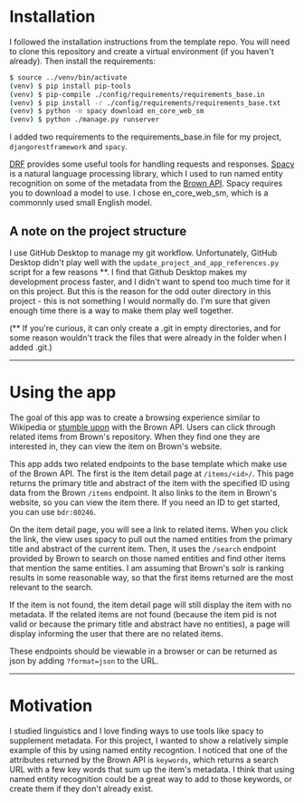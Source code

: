 # Installation

I followed the installation instructions from the template repo. You will need to clone this repository and create a virtual environment (if you haven't already). Then install the requirements:

```bash
$ source ../venv/bin/activate
(venv) $ pip install pip-tools
(venv) $ pip-compile ./config/requirements/requirements_base.in
(venv) $ pip install -r ./config/requirements/requirements_base.txt
(venv) $ python -m spacy download en_core_web_sm
(venv) $ python ./manage.py runserver
```

I added two requirements to the requirements_base.in file for my project, `djangorestframework` and `spacy`. 

[DRF](https://www.django-rest-framework.org/) provides some useful tools for handling requests and responses. [Spacy](https://spacy.io/) is a natural language processing library, which I used to run named entity recognition on some of the metadata from the [Brown API](https://repository.library.brown.edu/studio/api-docs/). Spacy requires you to download a model to use. I chose en_core_web_sm, which is a commonnly used small English model. 

## A note on the project structure
I use GitHub Desktop to manage my git workflow. Unfortunately, GitHub Desktop didn't play well with the `update_project_and_app_references.py` script for a few reasons **. I find that Github Desktop makes my development process faster, and I didn't want to spend too much time for it on this project. But this is the reason for the odd outer directory in this project - this is not something I would normally do. I'm sure that given enough time there is a way to make them play well together.

(** If you're curious, it can only create a .git in empty directories, and for some reason wouldn't track the files that were already in the folder when I added .git.)

---

# Using the app
The goal of this app was to create a browsing experience similar to Wikipedia or [stumble upon](https://www.stumbleupon.com/) with the Brown API. Users can click through related items from Brown's repository. When they find one they are interested in, they can view the item on Brown's website.

This app adds two related endpoints to the base template which make use of the Brown API. The first is the item detail page at `/items/<id>/`. This page returns the primary title and abstract of the item with the specified ID using data from the Brown `/items` endpoint. It also links to the item in Brown's website, so you can view the item there. If you need an ID to get started, you can use `bdr:80246`.

On the item detail page, you will see a link to related items. When you click the link, the view uses spacy to pull out the named entities from the primary title and abstract of the current item. Then, it uses the `/search` endpoint provided by Brown to search on those named entities and find other items that mention the same entities. I am assuming that Brown's solr is ranking results in some reasonable way, so that the first items returned are the most relevant to the search.

If the item is not found, the item detail page will still display the item with no metadata. If the related items are not found (because the item pid is not valid or because the primary title and abstract have no entities), a page will display informing the user that there are no related items.

These endpoints should be viewable in a browser or can be returned as json by adding `?format=json` to the URL.

---

# Motivation
I studied linguistics and I love finding ways to use tools like spacy to supplement metadata. For this project, I wanted to show a relatively simple example of this by using named entity recogntion. I noticed that one of the attributes returned by the Brown API is `keywords`, which returns a search URL with a few key words that sum up the item's metadata. I think that using named entity recognition could be a great way to add to those keywords, or create them if they don't already exist.
